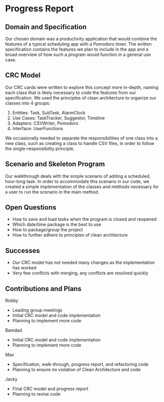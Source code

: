 # Progress Report

## Domain and Specification
Our chosen domain was a productivity application that would combine the features of a typical scheduling app with a Pomodoro timer. The written specification contains the features we plan to include in the app and a broad overview of how such a program would function in a general use case.

## CRC Model
Our CRC cards were written to explore this concept more in-depth, naming each class that is likely necessary to code the features from our specification. We used the principles of clean architecture to organize our classes into 4 groups:
1. Entities: Task, SubTask, AlarmClock
2. Use Cases: TaskTracker, Suggestor, Timeline
3. Adapters: CSVWriter, Pomodoro
4. Interface: UserFunctions

We occasionally needed to separate the responsibilities of one class into a new class, such as creating a class to handle CSV files, in order to follow the single-responsibility principle.

## Scenario and Skeleton Program
Our walkthrough deals with the simple scenario of adding a scheduled, hour-long task. In order to accommodate this scenario in our code, we created a simple implementation of the classes and methods necessary for a user to run the scenario in the main method.

## Open Questions
- How to save and load tasks when the program is closed and reopened
- Which date/time package is the best to use
- How to package/group the project
- How to further adhere to principles of clean architecture

## Successes
- Our CRC model has not needed many changes as the implementation has worked
- Very few conflicts with merging, any conflicts are resolved quickly

## Contributions and Plans
Robby
- Leading group meetings
- Initial CRC model and code implementation
- Planning to implement more code

Bamdad
- Initial CRC model and code implementation
- Planning to implement more code

Max
- Specification, walk-through, progress report, and refactoring code
- Planning to ensure no violation of Clean Architecture and code

Jacky
- Final CRC model and progress report
- Planning to revise code